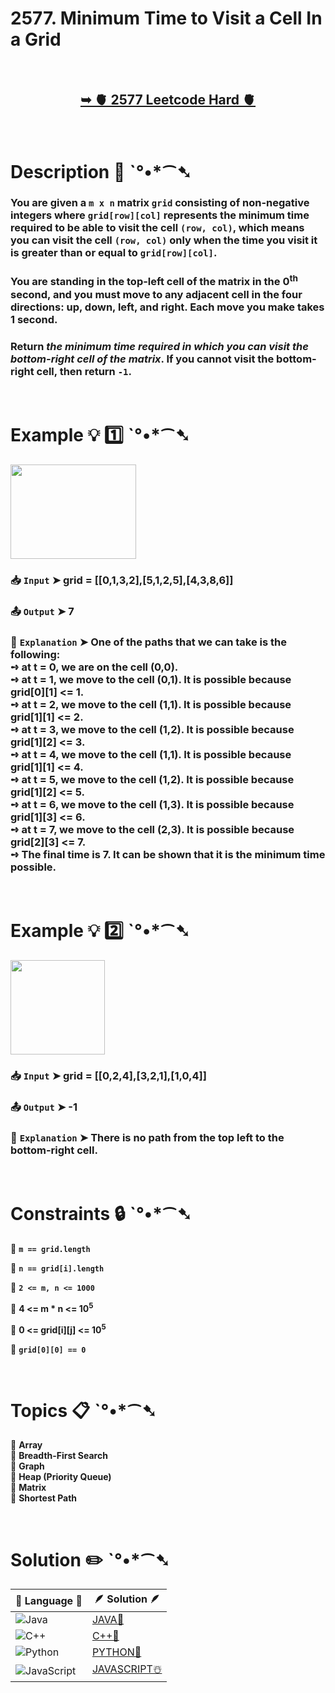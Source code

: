 # 2577. Minimum Time to Visit a Cell In a Grid

</br>

<h2 align="center"> 

<a href="https://leetcode.com/problems/minimum-time-to-visit-a-cell-in-a-grid/description/?envType=daily-question&envId=2024-11-29"><strong>➥ 🫀 2577 Leetcode Hard 🫀 </strong></a>
</h2>

</br>

# Description 📜 ˋ°•*⁀➷

### You are given a `m x n` matrix `grid` consisting of non-negative integers where `grid[row][col]` represents the minimum time required to be able to visit the cell `(row, col)`, which means you can visit the cell `(row, col)` only when the time you visit it is greater than or equal to `grid[row][col]`.

### You are standing in the top-left cell of the matrix in the 0<sup>th</sup> second, and you must move to any adjacent cell in the four directions: up, down, left, and right. Each move you make takes 1 second.

### Return *the minimum time required in which you can visit the bottom-right cell of the matrix*. If you cannot visit the bottom-right cell, then return `-1`.

</br>

# Example 💡 1️⃣ ˋ°•*⁀➷

<img src="https://github.com/user-attachments/assets/95f2f4d4-ed79-4a5d-9cd3-7e975e0b8a92" width="201px" height="151px"/>

  ### 📥 `Input`  ➤ grid = [[0,1,3,2],[5,1,2,5],[4,3,8,6]]

  ### 📤 `Output`  ➤ 7

  ### 🔦 `Explanation`  ➤ One of the paths that we can take is the following:</br> ➺ at t = 0, we are on the cell (0,0).</br> ➺ at t = 1, we move to the cell (0,1). It is possible because grid[0][1] <= 1.</br> ➺ at t = 2, we move to the cell (1,1). It is possible because grid[1][1] <= 2.</br> ➺ at t = 3, we move to the cell (1,2). It is possible because grid[1][2] <= 3.</br> ➺ at t = 4, we move to the cell (1,1). It is possible because grid[1][1] <= 4.</br> ➺ at t = 5, we move to the cell (1,2). It is possible because grid[1][2] <= 5.</br> ➺ at t = 6, we move to the cell (1,3). It is possible because grid[1][3] <= 6.</br> ➺ at t = 7, we move to the cell (2,3). It is possible because grid[2][3] <= 7.</br> ➺ The final time is 7. It can be shown that it is the minimum time possible.

</br>

# Example 💡 2️⃣ ˋ°•*⁀➷

<img src="https://github.com/user-attachments/assets/e4317df7-8775-4d89-a8f4-112a872dfde7" width="151px" height="151px"/>

  ### 📥 `Input` ➤ grid = [[0,2,4],[3,2,1],[1,0,4]]

  ### 📤 `Output`  ➤ -1

  ### 🔦 `Explanation` ➤ There is no path from the top left to the bottom-right cell.

</br>

# Constraints 🔒 ˋ°•*⁀➷

🔹 **`m == grid.length`** </br>

🔹 **`n == grid[i].length`** </br>

🔹 **`2 <= m, n <= 1000`** </br>

🔹 **4 <= m * n <= 10<sup>5</sup>** </br>

🔹 **0 <= grid[i][j] <= 10<sup>5</sup>** </br>

🔹 **`grid[0][0] == 0`** </br>

</br>

# Topics 📋 ˋ°•*⁀➷

🔸 **Array**  </br>
🔸 **Breadth-First Search**  </br>
🔸 **Graph**  </br>
🔸 **Heap (Priority Queue)**  </br>
🔸 **Matrix**  </br>
🔸 **Shortest Path**  </br>

</br>

# Solution ✏️ ˋ°•*⁀➷

| 📒 Language 📒  | 🪶 Solution 🪶 |
| ------------- | ------------- |
|  ![Java](https://img.shields.io/badge/java-%23ED8B00.svg?style=for-the-badge&logo=openjdk&logoColor=white)  | [JAVA🍁](https://github.com/Prakhar-002/LEETCODE/blob/main/%F0%9F%93%9C%20Daily%20Challange%20%F0%9F%92%A1/11%20November%20%F0%9F%8E%A1%202024/29%20-%2011%20-%202024%20---%20%202577.%20Minimum%20Time%20to%20Visit%20a%20Cell%20In%20a%20Grid%20%E2%98%83%EF%B8%8F%20%F0%9F%8D%81%20%F0%9F%8D%B0%20%F0%9F%8E%B2/%F0%9F%8D%81JAVA%20-%202577.%20Minimum%20Time%20to%20Visit%20a%20Cell%20In%20a%20Grid.java) |
|  ![C++](https://img.shields.io/badge/c++-%2300599C.svg?style=for-the-badge&logo=c%2B%2B&logoColor=white)  | [C++🎲](https://github.com/Prakhar-002/LEETCODE/blob/main/%F0%9F%93%9C%20Daily%20Challange%20%F0%9F%92%A1/11%20November%20%F0%9F%8E%A1%202024/29%20-%2011%20-%202024%20---%20%202577.%20Minimum%20Time%20to%20Visit%20a%20Cell%20In%20a%20Grid%20%E2%98%83%EF%B8%8F%20%F0%9F%8D%81%20%F0%9F%8D%B0%20%F0%9F%8E%B2/%F0%9F%8E%B2CPP%20-%202577.%20Minimum%20Time%20to%20Visit%20a%20Cell%20In%20a%20Grid.cpp)  |
|  ![Python](https://img.shields.io/badge/python-3670A0?style=for-the-badge&logo=python&logoColor=ffdd54)    | [PYTHON🍰](https://github.com/Prakhar-002/LEETCODE/blob/main/%F0%9F%93%9C%20Daily%20Challange%20%F0%9F%92%A1/11%20November%20%F0%9F%8E%A1%202024/29%20-%2011%20-%202024%20---%20%202577.%20Minimum%20Time%20to%20Visit%20a%20Cell%20In%20a%20Grid%20%E2%98%83%EF%B8%8F%20%F0%9F%8D%81%20%F0%9F%8D%B0%20%F0%9F%8E%B2/%F0%9F%8D%B0PYTHON%20-%202577.%20Minimum%20Time%20to%20Visit%20a%20Cell%20In%20a%20Grid.py) |
| ![JavaScript](https://img.shields.io/badge/javascript-%23323330.svg?style=for-the-badge&logo=javascript&logoColor=%23F7DF1E)   | [JAVASCRIPT☃️](https://github.com/Prakhar-002/LEETCODE/blob/main/%F0%9F%93%9C%20Daily%20Challange%20%F0%9F%92%A1/11%20November%20%F0%9F%8E%A1%202024/29%20-%2011%20-%202024%20---%20%202577.%20Minimum%20Time%20to%20Visit%20a%20Cell%20In%20a%20Grid%20%E2%98%83%EF%B8%8F%20%F0%9F%8D%81%20%F0%9F%8D%B0%20%F0%9F%8E%B2/%E2%98%83%EF%B8%8FJAVASCRIPT%20-%202577.%20Minimum%20Time%20to%20Visit%20a%20Cell%20In%20a%20Grid.js) |
